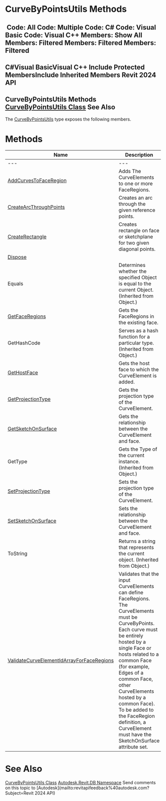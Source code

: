 # CurveByPointsUtils Methods

﻿
 Code: All Code: Multiple Code: C# Code: Visual Basic Code: Visual C++  Members: Show All Members: Filtered Members: Filtered Members: Filtered   
---  
C#Visual BasicVisual C++
Include Protected MembersInclude Inherited Members
Revit 2024 API  
---  
CurveByPointsUtils Methods  
[CurveByPointsUtils Class](20dd9f72-4653-4ea8-6397-af04e5093fbe.md "CurveByPointsUtils Class") See Also  
---  
The [CurveByPointsUtils](20dd9f72-4653-4ea8-6397-af04e5093fbe.md "CurveByPointsUtils Class") type exposes the following members.
# Methods
| Name | Description |
| --- | --- |
| --- | --- | --- |
| [AddCurvesToFaceRegion](d63740d4-6052-12cd-a9f5-5915103562a6.md "AddCurvesToFaceRegion Method") | Adds The CurveElements to one or more FaceRegions. |
| [CreateArcThroughPoints](04482533-93ab-d3e2-db15-5f700919ab81.md "CreateArcThroughPoints Method") | Creates an arc through the given reference points. |
| [CreateRectangle](8d86256e-611d-0f81-e984-df9e0c6a6227.md "CreateRectangle Method") | Creates rectangle on face or sketchplane for two given diagonal points. |
| [Dispose](2548a0d5-4011-f2ad-cb16-a37a01385570.md "Dispose Method") |
| Equals | Determines whether the specified Object is equal to the current Object. (Inherited from Object.) |
| [GetFaceRegions](4dd110d1-ee73-928b-2b97-3ddd51d0591c.md "GetFaceRegions Method") | Gets the FaceRegions in the existing face. |
| GetHashCode | Serves as a hash function for a particular type.  (Inherited from Object.) |
| [GetHostFace](19436661-0781-47be-8880-43f0eb451baf.md "GetHostFace Method") | Gets the host face to which the CurveElement is added. |
| [GetProjectionType](deae9675-cffb-a240-27b5-f21e2fb7384d.md "GetProjectionType Method") | Gets the projection type of the CurveElement. |
| [GetSketchOnSurface](fe242e1f-cd4b-bcbb-c8b9-024006e0a84d.md "GetSketchOnSurface Method") | Gets the relationship between the CurveElement and face. |
| GetType | Gets the Type of the current instance. (Inherited from Object.) |
| [SetProjectionType](4ca5d8c8-bb4a-71b2-57e7-4cda32c043b9.md "SetProjectionType Method") | Sets the projection type of the CurveElement. |
| [SetSketchOnSurface](acb48584-79f4-d323-8ed2-901e4d105752.md "SetSketchOnSurface Method") | Sets the relationship between the CurveElement and face. |
| ToString | Returns a string that represents the current object. (Inherited from Object.) |
| [ValidateCurveElementIdArrayForFaceRegions](32b7739d-f1cf-2c6c-402b-6bd9c6751e47.md "ValidateCurveElementIdArrayForFaceRegions Method") | Validates that the input CurveElements can define FaceRegions. The CurveElements must be CurveByPoints. Each curve must be entirely hosted by a single Face or hosts related to a common Face (for example, Edges of a common Face, other CurveElements hosted by a common Face). To be added to the FaceRegion definition, a CurveElement must have the SketchOnSurface attribute set. |

# See Also
[CurveByPointsUtils Class](20dd9f72-4653-4ea8-6397-af04e5093fbe.md "CurveByPointsUtils Class")
[Autodesk.Revit.DB Namespace](87546ba7-461b-c646-cbb1-2cb8f5bff8b2.md "Autodesk.Revit.DB Namespace")
Send comments on this topic to [Autodesk](mailto:revitapifeedback%40autodesk.com?Subject=Revit 2024 API)